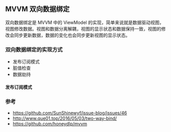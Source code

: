 ## MVVM 双向数据绑定

双向数据绑定是 MVVM 中的 ViewModel 的实现，简单来说就是数据驱动视图，视图修改数据。视图和数据分离解耦，视图的显示状态和数据保持一致，视图的修改会同步更新数据，数据的变化也会同步更新视图的显示状态。

### 双向数据绑定的实现方式

* 发布订阅模式
* 脏值检查
* 数据劫持

#### 发布订阅模式



### 参考

* https://github.com/SunShinewyf/issue-blog/issues/46
* http://www.que01.top/2016/05/03/two-way-bind/
* https://github.com/honeydlp/mvvm